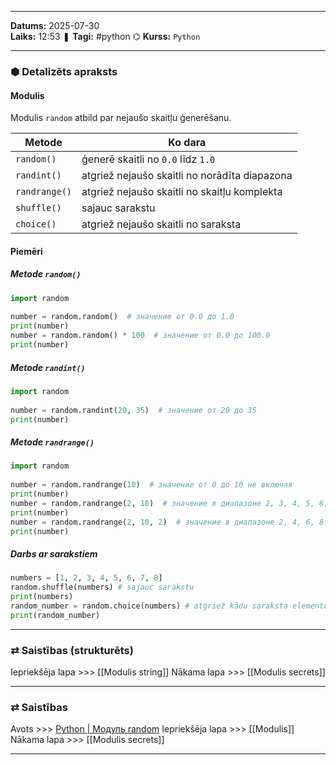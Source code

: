___

**Datums:** 2025-07-30   
**Laiks:** 12:53 
❚ **Tagi:** #python 
⌬ **Kurss:**  `Python`

---
### ⬢ Detalizēts apraksts
#### Modulis

Modulis `random` atbild par nejaušo skaitļu ģenerēšanu.

| Metode        | Ko dara                                       |
| ------------- | --------------------------------------------- |
| `random()`    | ģenerē skaitli no `0.0` līdz `1.0`            |
| `randint()`   | atgriež nejaušo skaitli no norādīta diapazona |
| `randrange()` | atgriež nejaušo skaitli no skaitļu komplekta  |
| `shuffle()`   | sajauc sarakstu                               |
| `choice()`    | atgriež nejaušo skaitli no saraksta           |
#### Piemēri

##### Metode `random()`

```python
import random
 
number = random.random()  # значение от 0.0 до 1.0
print(number)
number = random.random() * 100  # значение от 0.0 до 100.0
print(number)
```

##### Metode `randint()`

```python
import random
 
number = random.randint(20, 35)  # значение от 20 до 35
print(number)
```

##### Metode `randrange()`

```python
import random
 
number = random.randrange(10)  # значение от 0 до 10 не включая
print(number)
number = random.randrange(2, 10)  # значение в диапазоне 2, 3, 4, 5, 6, 7, 8, 9
print(number)
number = random.randrange(2, 10, 2)  # значение в диапазоне 2, 4, 6, 8
print(number)
```

##### Darbs ar sarakstiem

```python
numbers = [1, 2, 3, 4, 5, 6, 7, 8]
random.shuffle(numbers) # sajauc sarakstu
print(numbers)  
random_number = random.choice(numbers) # atgriež kādu saraksta elementu
print(random_number)
```

---
### ⇄ Saistības (strukturēts)

Iepriekšēja lapa >>> [[Modulis string]]
Nākama lapa >>> [[Modulis secrets]]

---
### ⇄ Saistības

Avots >>> [Python \| Модуль random](https://metanit.com/python/tutorial/6.1.php)
Iepriekšēja lapa >>> [[Modulis]]
Nākama lapa >>> [[Modulis secrets]]

___